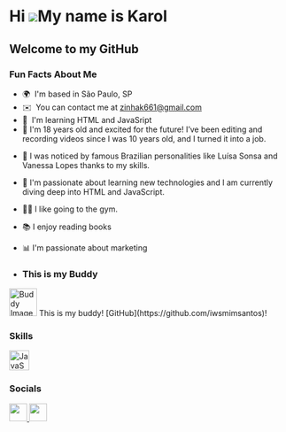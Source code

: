 Hi ![](https://user-images.githubusercontent.com/18350557/176309783-0785949b-9127-417c-8b55-ab5a4333674e.gif)My name is Karol
=============================================================================================================================

Welcome to my GitHub
--------------------

### **Fun Facts About Me**

* 🌍  I'm based in São Paulo, SP
* ✉️  You can contact me at [zinhak661@gmail.com](mailto:zinhak661@gmail.com)
* 🧠  I'm learning HTML and JavaSript
*  🎂 I'm 18 years old and excited for the future!
 I’ve been editing and recording videos since I was 10 years old, and I turned it into a job.
- 💼 I was noticed by famous Brazilian personalities like Luísa Sonsa and Vanessa Lopes thanks to my skills.
- 🌱 I'm passionate about learning new technologies and I am currently diving deep into HTML and JavaScript.
- 🏋️‍♂️ I like going to the gym.
- 📚 I enjoy reading books
- 📊 I'm passionate about marketing

- ### **This is my Buddy**
<p align="left">
  <img src="https://avatars.githubusercontent.com/u/75268485?v=4" width="50" height="50" alt="Buddy Image"/>
  This is my buddy! [GitHub](https://github.com/iwsmimsantos)!
</p>


### Skills


<p align="left">
<a href="https://developer.mozilla.org/en-US/docs/Web/JavaScript" target="_blank" rel="noreferrer"><img src="https://raw.githubusercontent.com/danielcranney/readme-generator/main/public/icons/skills/javascript-colored.svg" width="36" height="36" alt="JavaScript" /></a>
</p>



### Socials

<p align="left"> <a href="https://discord.com/users/karolzinhawx" target="_blank" rel="noreferrer"> <picture> <source media="(prefers-color-scheme: dark)" srcset="https://raw.githubusercontent.com/danielcranney/readme-generator/main/public/icons/socials/discord-dark.svg" /> <source media="(prefers-color-scheme: light)" srcset="https://raw.githubusercontent.com/danielcranney/readme-generator/main/public/icons/socials/discord.svg" /> <img src="https://raw.githubusercontent.com/danielcranney/readme-generator/main/public/icons/socials/discord.svg" width="32" height="32" /> </picture> </a> <a href="http://www.instagram.com/kar0lbarbosa_" target="_blank" rel="noreferrer"> <picture> <source media="(prefers-color-scheme: dark)" srcset="https://raw.githubusercontent.com/danielcranney/readme-generator/main/public/icons/socials/instagram-dark.svg" /> <source media="(prefers-color-scheme: light)" srcset="https://raw.githubusercontent.com/danielcranney/readme-generator/main/public/icons/socials/instagram.svg" /> <img src="https://raw.githubusercontent.com/danielcranney/readme-generator/main/public/icons/socials/instagram.svg" width="32" height="32" /> </picture> </a></p>
